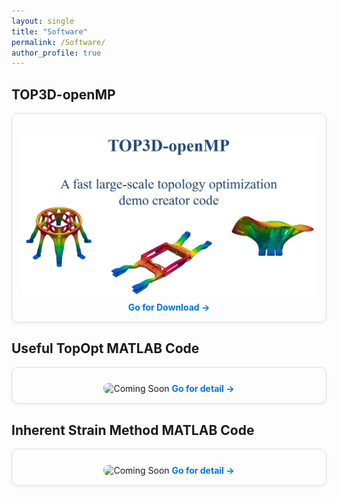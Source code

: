 ```yaml
---
layout: single
title: "Software"
permalink: /Software/
author_profile: true
---
```


<style>
.card-grid {
  display: grid;
  grid-template-columns: repeat(auto-fit, minmax(280px, 1fr));
  gap: 20px;
}
.card {
  border: 1px solid #ddd;
  border-radius: 10px;
  padding: 15px;
  box-shadow: 0 2px 6px rgba(0, 0, 0, 0.05);
  text-align: center;
}
.card img {
  width: 100%;
  border-radius: 8px;
}
.card h4 {
  font-size: 16px;
  margin-top: 10px;
}
.card a {
  display: inline-block;
  margin-top: 6px;
  font-weight: bold;
  text-decoration: none;
  color: #0073e6;
}
.card a:hover {
  color: #0056a3;
}
</style>

## TOP3D-openMP
<div class="card-grid">
<div class="card">
  <img src="/images/封面.png" alt="Coming Soon" style="width:100%; margin-top:10px; border-radius:8px;">
  <a href="{{ '/softwares/software_1/' | relative_url }}" class="btn">Go for Download →</a>
</div>
</div>

## Useful TopOpt MATLAB Code
<div class="card-grid">
<div class="card">
  <img src="/images/MFTD/22.gif" alt="Coming Soon" style="width:100%; margin-top:10px; border-radius:8px;">
  <a href="{{ '/portfolio/portfolio-2/' | relative_url }}" class="btn">Go for detail →</a>
</div>
</div>

## Inherent Strain Method MATLAB Code
<div class="card-grid">
<div class="card">
  <img src="/images/MFTD/22.gif" alt="Coming Soon" style="width:100%; margin-top:10px; border-radius:8px;">
  <a href="{{ '/portfolio/portfolio-2/' | relative_url }}" class="btn">Go for detail →</a>
</div>
</div>
